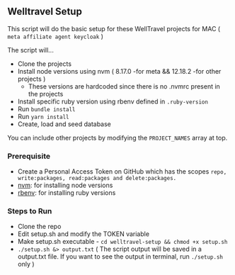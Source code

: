 ## Welltravel Setup

This script will do the basic setup for these WellTravel projects for MAC ( `meta affiliate agent keycloak` )

The script will...

- Clone the projects
- Install node versions using nvm ( 8.17.0 -for meta && 12.18.2 -for other projects )
  - These versions are hardcoded since there is no .nvmrc present in the projects
- Install specific ruby version using rbenv defined in `.ruby-version`
- Run `bundle install`
- Run `yarn install`
- Create, load and seed database

You can include other projects by modifying the `PROJECT_NAMES` array at top.

### Prerequisite
- Create a Personal Access Token on GitHub which has the scopes `repo, write:packages, read:packages and delete:packages.`
- [nvm](https://github.com/nvm-sh/nvm): for installing node versions
- [rbenv](https://github.com/rbenv/rbenv): for installing ruby versions

### Steps to Run

- Clone the repo
- Edit setup.sh and modify the TOKEN variable
- Make setup.sh executable - `cd welltravel-setup && chmod +x setup.sh`
- `./setup.sh &> output.txt` ( The script output will be saved in a output.txt file. If you want to see the output in terminal, run `./setup.sh` only )
